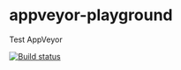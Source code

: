 # appveyor-playground
Test AppVeyor

[![Build status](https://ci.appveyor.com/api/projects/status/w0h9yp1rds41cuj8/branch/master?svg=true)](https://ci.appveyor.com/project/ukoloff/appveyor-playground/branch/master)
